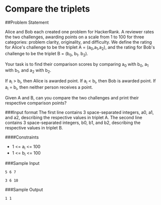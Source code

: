 # Compare the triplets

##Problem Statement

Alice and Bob each created one problem for HackerRank. A reviewer rates the two challenges, awarding points on a scale from 1 to 100 for three categories: problem clarity, originality, and difficulty.
We define the rating for Alice's challenge to be the triplet A = (a<sub>0</sub>,a<sub>1</sub>,a<sub>2</sub>), and the rating for Bob's challenge to be the triplet B = (b<sub>0</sub>, b<sub>1</sub>. b<sub>2</sub>).

Your task is to find their comparison scores by comparing a<sub>0</sub> with b<sub>0</sub>, a<sub>1</sub> with b<sub>1</sub>, and a<sub>2</sub> with b<sub>2</sub>.

If a<sub>i</sub> > b<sub>i</sub>, then Alice is awarded  point.
If a<sub>i</sub> < b<sub>i</sub>, then Bob is awarded  point.
If a<sub>i</sub> = b<sub>i</sub>, then neither person receives a point.

Given A and B, can you compare the two challenges and print their respective comparison points?

###Input format
The first line contains 3 space-separated integers, a0, a1, and a2, describing the respective values in triplet A. 
The second line contains 3 space-separated integers, b0, b1, and b2, describing the respective values in triplet B.

####Constraints

* 1 <= a<sub>i</sub> <= 100
* 1 <= b<sub>i</sub> <= 100

###Sample Input

```
5 6 7

3 6 10
```

###Sample Output

```
1 1 
```
